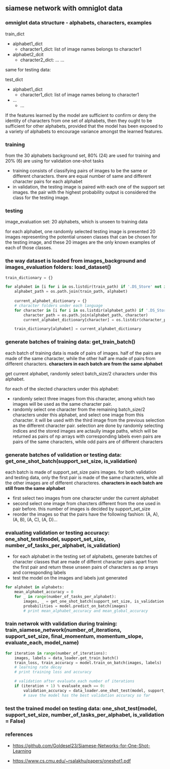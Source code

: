 ## siamese network with omniglot data 



### omniglot data structure - alphabets, characters, examples 

train_dict
  - alphabet1_dict
    - character1_dict: list of image names belongs to character1
  - alphabet2_dcit
    - character2_dict: ...
    ...

same for testing data:

test_dict
  - alphabet1_dict 
    - character1_dict: list of image names belong to character1
  - ...
    - ...

If the features learned by the model are sufficient to confirm or deny the identity of characters from one set of alphabets, then they ought to be sufficient for other alphabets, provided that the model has been exposed to a variety of alphabets to encourage variance amongst the learned features.



### training
from the 30 alphabets background set, 80% (24) are used for training and 20% (6) are using for validation one-shot tasks

- training consists of classifying pairs of images to be the same or different characters. there are equal number of same and different character pairs for each alphabet
- in validation, the testing image is paired with each one of the support set images. the pair with the highest probability output is considered the class for the testing image.



### testing
image_evaluation set: 20 alphabets, which is unseen to training data

for each alphabet, one randomly selected testing image is presented 20 images representing the potential unseen classes that can be chosen for the testing image, and these 20 images are the only known examples of each of those classes. 



### the way dataset is loaded from images_background and images_evaluation folders: load_dataset()
```python
train_dictionary = {}

for alphabet in [i for i in os.listdir(train_path) if '.DS_Store' not in i]:
    alphabet_path = os.path.join(train_path, alphabet)
    
    current_alphabet_dictionary = {}
    # character folders under each language 
    for character in [i for i in os.listdir(alphabet_path) if '.DS_Store' not in i]:
        character_path = os.path.join(alphabet_path, character)
        current_alphabet_dictionary[character] = os.listdir(character_path)

    train_dictionary[alphabet] = current_alphabet_dictionary
```



### generate batches of training data: get_train_batch()

each batch of training data is made of pairs of images. half of the pairs are made of the same character, while the other half are made of pairs from different characters. **characters in each batch are from the same alphabet**

get current alphabet, randomly select batch_size/2 characters under this alphabet. 

for each of the slected characters under this alphabet:
 - randomly select three images from this character, among which two images will be used as the same character pair.
 - randomly select one character from the remaining batch_size/2 characters under this alphabet, and select one image from this character. it will be used with the third image from the previous selection as the different character pair.
selection are done by randomly selecting indices and the stored images are actaully image paths, which will be returned as pairs of np arrays with corresponding labels 
even pairs are pairs of the same characters, while odd pairs are of different characters 



### generate batches of validation or testing data: get_one_shot_batch(support_set_size, is_validation)

each batch is made of support_set_size pairs images. for both validation and testing data, only the first pair is made of the same characters, while all the other images are of different characteres. **characters in each batch are still from the same alphabet**

- first select two images from one character under the current alphabet
- second select one image from charcters different from the one used in pair before. this number of images is decided by support_set_size
- reorder the images so that the pairs have the following fashion: (A, A), (A, B), (A, C), (A, D)...



### evaluating validation or testing accuracy: one_shot_test(model, support_set_size, number_of_tasks_per_alphabet, is_validation)

 - for each alphabet in the testing set of alphabets, generate batches of character classes that are made of differnt character pairs apart from the first pair and return these unseen pairs of characters as np arrays and corresponding labels 
 - test the model on the images and labels just generated

```python
for alphabet in alphabets:
    mean_alphabet_accuracy = 0
    for _ in range(number_of_tasks_per_alphabet):
        images, _ = get_one_shot_batch(support_set_size, is_validation = is_validation)
        probabilities = model.predict_on_batch(images)
        # print mean_alphabet_accuracy and mean_global_accuracy
```



### train netwrok with validation during training: train_siamese_network(number_of_iterations, support_set_size, final_momentum, momentum_slope, evaluate_each, model_name)

```python
for iteration in range(number_of_iterations):
    images, labels = data_loader.get_train_batch()
    train_loss, train_accuracy = model.train_on_batch(images, labels)
    # learning rate decay
    # print training loss and accuracy

    # validation after evaluate_each number of iterations
    if (iteration + 1) % evaluate_each == 0:
        validation_accuracy = data_loader.one_shot_test(model, support_set_size, number_of_runs_per_alphabet, is_validation = True)
        # save the model has the best validation accuracy so far
```



### test the trained model on testing data: one_shot_test(model, support_set_size, number_of_tasks_per_alphabet, is_validation = False)



### references 
- https://github.com/Goldesel23/Siamese-Networks-for-One-Shot-Learning

- https://www.cs.cmu.edu/~rsalakhu/papers/oneshot1.pdf

